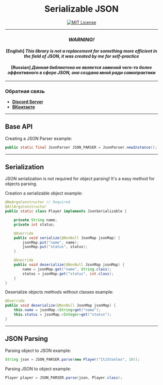 <div align="center">

# Serializable JSON
[![MIT License](https://img.shields.io/github/license/pl3xgaming/Purpur?&logo=github)](License)

---
### *WARNING!*

#### [English] *This library is not a replacement for something more efficient in the field of JSON, it was created by me for self-practice*

#### [Russian] *Данная библиотека не является заменой чего-то более эффективного в сфере JSON, она создана мной ради самопрактики*
</div>

------------------------------------------
### Обратная связь
* **[Discord Server](https://discord.gg/GmT9pUy8af)**
* **[ВКонтакте](https://vk.com/itzstonlex)**

---
## Base API

Creating a JSON Parser example:
```java
public static final JsonParser JSON_PARSER = JsonParser.newInstance();
```
---
## Serialization
JSON serialization is not required for object parsing! It's a easy method for objects parsing.


Creation a serializable object example:
```java
@NoArgsConstructor // Required
@AllArgsConstructor
public static class Player implements JsonSerializable {

    private String name;
    private int status;

    @Override
    public void serialize(@NonNull JsonMap jsonMap) {
        jsonMap.put("name", name);
        jsonMap.put("status", status);
    }

    @Override
    public void deserialize(@NonNull JsonMap jsonMap) {
        name = jsonMap.get("name", String.class);
        status = jsonMap.get("status", int.class);
    }
}
```
Deserialize objects methods without classes example:

```java
@Override
public void deserialize(@NonNull JsonMap jsonMap) {
    this.name = jsonMap.<String>get("name");
    this.status = jsonMap.<Integer>get("status");
}
```
---
## JSON Parsing

Parsing object to JSON example:
```java
String json = JSON_PARSER.parse(new Player("ItzStonlex", 10));
```


Parsing JSON to object example:
```java
Player player = JSON_PARSER.parse(json, Player.class);
```
